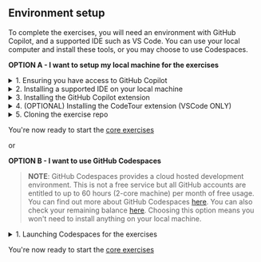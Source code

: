 ## Environment setup

To complete the exercises, you will need an environment with GitHub Copilot, and a supported IDE such as VS Code. You can use your local computer and install these tools, or you may choose to use Codespaces.


**OPTION A - I want to setup my local machine for the exercises**
<details>

<summary>1. Ensuring you have access to GitHub Copilot</summary>

### Accessing GitHub Copilot

If you __DO NOT__ have one of the following:
- an active Copilot for Individuals trial
- an active Copilot for Individuals subscription
- an active Copilot for Business licence

you can sign up for a trial [here](https://github.com/github-copilot/signup).

</details>

<details>

<summary>2. Installing a supported IDE on your local machine</summary>

### Installing a supported IDE on your machine

If you __DO NOT__ have one of the following:
- VSCode
- Visual Studio
- NeoVIM
- JetBrains IDE

on your local machine, you will need to install one of these IDEs to use GitHub Copilot and complete the exercises.

If you have no preference, we suggest you install VSCode. You can download it [here](https://code.visualstudio.com/download).

</details>

<details>

<summary>3. Installing the GitHub Copilot extension</summary>

### Installing the GitHub Copilot extension

GitHub Copilot is a client-side extension you install into your supported developer IDE. The extension is available for VSCode, Visual Studio, NeoVIM and JetBrains IDEs.

Click the appropriate IDE link below for instructions to install the extension. As part of this you will need to log in using your GitHub account to ensure you are a licensed user of GitHub Copilot.
- [VSCode](https://docs.github.com/en/copilot/getting-started-with-github-copilot?tool=vscode#installing-the-visual-studio-code-extension)
- [Visual Studio](https://docs.github.com/en/copilot/getting-started-with-github-copilot?tool=visualstudio#installing-the-visual-studio-extension)
- [NeoVIM](https://docs.github.com/en/copilot/getting-started-with-github-copilot?tool=neovim#installing-the-neovim-extension-on-macos)
- [JetBrains IDE](https://docs.github.com/en/copilot/getting-started-with-github-copilot?tool=jetbrains#installing-the-github-copilot-extension-in-your-jetbrains-ide)

You should now have the GitHub Copilot extension installed in your IDE of choice.

</details>

<details>

<summary>4. (OPTIONAL) Installing the CodeTour extension (VSCode ONLY)</summary>

### Installing the CodeTour extension

OPTIONAL: CodeTour is a **Visual Studio Code extension**, which allows you to play back guided walkthroughs of your code. Our GitHub Copilot workshop includes CodeTour files to help you get started. This is not a requirement for the exercise.

1. Navigate to the [CodeTour page](https://marketplace.visualstudio.com/items?itemName=vsls-contrib.codetour) on the Visual Studio Marketplace and click **Install**.

</details>

<details>

<summary>5. Cloning the exercise repo</summary>

### Cloning the exercise repo

1. Navigate to the [Copilot-rock-paper-scissors repo](https://github.com/copilot-workshops/copilot-rock-paper-scissors) 
2. Clone this repo to your local machine using your preferred method. You can find options by clicking the Code drop down and clicking on the local tab.

<img alt="URL for cloning is https://github.com/copilot-workshops/copilot-rock-paper-scissors.git" width="400" src="../assets/Cloning the repo.png" />

</details>

You're now ready to start the [core exercises](<./2. core exercises.md>)


or

**OPTION B - I want to use GitHub Codespaces**

>**NOTE**: GitHub Codespaces provides a cloud hosted development environment. This is not a free service but all GitHub accounts are entitled to up to 60 hours (2-core machine) per month of free usage. You can find out more about GitHub Codespaces [here](https://github.com/features/codespaces). You can also check your remaining balance [here](https://github.com/settings/billing). Choosing this option means you won't need to install anything on your local machine.

<details>

<summary>1. Launching Codespaces for the exercises</summary>

### Launching Codespaces for the exercises

1. For our exercises, you'll get started by navigating to the appropriate repo and choosing '**Use this template**', and '**Open in a codespace**'

<img width="601" alt="Open in a Codespace" src="../assets/Open in a Codespace.png">

</details>

You're now ready to start the [core exercises](<./2. core exercises.md>)